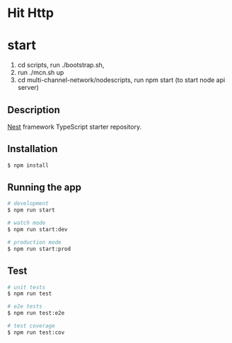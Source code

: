 # Hit Http

# start 
1. cd scripts, run ./bootstrap.sh, 
2. run ./mcn.sh up
3. cd multi-channel-network/nodescripts, run npm start (to start node api server)

## Description

[Nest](https://github.com/nestjs/nest) framework TypeScript starter repository.

## Installation

```bash
$ npm install
```

## Running the app

```bash
# development
$ npm run start

# watch mode
$ npm run start:dev

# production mode
$ npm run start:prod
```

## Test

```bash
# unit tests
$ npm run test

# e2e tests
$ npm run test:e2e

# test coverage
$ npm run test:cov
```
